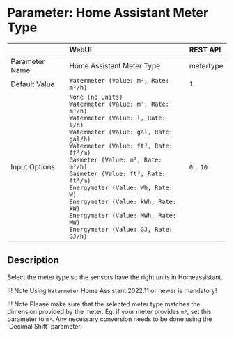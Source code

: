 # Parameter: Home Assistant Meter Type

|                   | WebUI               | REST API
|:---               |:---                 |:----
| Parameter Name    | Home Assistant Meter Type | metertype
| Default Value     | `Watermeter (Value: m³, Rate: m³/h)`  | `1`
| Input Options     | `None (no Units)`<br>`Watermeter (Value: m³, Rate: m³/h)`<br>`Watermeter (Value: l, Rate: l/h)`<br>`Watermeter (Value: gal, Rate: gal/h)`<br>`Watermeter (Value: ft³, Rate: ft³/m)`<br>`Gasmeter (Value: m³, Rate: m³/h)`<br>`Gasmeter (Value: ft³, Rate: ft³/m)`<br>`Energymeter (Value: Wh, Rate: W)`<br>`Energymeter (Value: kWh, Rate: kW)`<br>`Energymeter (Value: MWh, Rate: MW)`<br>`Energymeter (Value: GJ, Rate: GJ/h)` | `0` .. `10`


## Description

Select the meter type so the sensors have the right units in Homeassistant.


!!! Note
    Using `Watermeter` Home Assistant 2022.11 or newer is mandatory!


!!! Note
    Please make sure that the selected meter type matches the dimension provided by the meter.
    Eg. if your meter provides `m³`, set this parameter to `m³`.
    Any necessary conversion needs to be done using the `Decimal Shift´ parameter.
    
